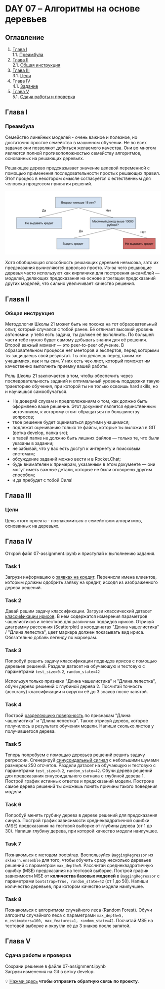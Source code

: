 # DAY 07 – Алгоритмы на основе деревьев
## Оглавление
1. [Глава I](#глава-i) \
    1.1. [Преамбула](#преамбула)
2. [Глава II](#глава-ii) \
    2.1. [Общая инструкция](#общая-инструкция)
3. [Глава III](#глава-iii) \
    3.1. [Цели](#цели)
4. [Глава IV](#глава-iv) \
    4.1. [Задание](#задание)
5. [Глава V](#глава-v) \
    5.1. [Сдача работы и проверка](#сдача-работы-и-проверка)

## Глава I
### Преамбула
Семейство линейных моделей - очень важное и полезное, но достаточно простое семейство в машинном обучении.
Не во всех задачах они позволяют добиться желаемого качества. Они во многом являются полной противоположностью 
семейству алгоритмов, основанных на решающих деревьях.

Решающее дерево предсказывает значение целевой переменной с помощью применения последовательности простых решающих 
правил. Этот процесс в некотором смысле согласуется с естественным для человека процессом принятия решений.

<img src="misc/images/simple-tree.png">

Хотя обобщающая способность решающих деревьев невысока, зато их предсказания вычисляются довольно просто.
Из-за чего решающие деревья часто используют как кирпичики для построения ансамблей — моделей, 
делающих предсказания на основе агрегации предсказаний других моделей, что сильно увеличивает качество решения.

## Глава II
### Общая инструкция

Методология Школы 21 может быть не похожа на тот образовательный опыт, который случался с тобой ранее. Её отличает высокий уровень автономии: у тебя есть задача, ты должен её выполнить. По большей части тебе нужно будет самому добывать знания для её решения. Второй важный момент — это peer-to-peer обучение. В образовательном процессе нет менторов и экспертов, перед которыми ты защищаешь свой результат. Ты это делаешь перед таким же учащимися, как и ты сам. У них есть чек-лист, который поможет им качественно выполнить приемку вашей работы.

Роль Школы 21 заключается в том, чтобы обеспечить через последовательность заданий и оптимальный уровень поддержки такую траекторию обучения, при которой ты не только освоишь hard skills, но и научишься самообучаться.

- Не доверяй слухам и предположениям о том, как должно быть оформлено ваше решение. Этот документ является единственным источником, к которому стоит обращаться по большинству вопросов;
- твое решение будет оцениваться другими учащимися;
- подлежат оцениванию только те файлы, которые ты выложил в GIT (ветка develop, папка src);
- в твоей папке не должно быть лишних файлов — только те, что были указаны в задании;
- не забывай, что у вас есть доступ к интернету и поисковым системам;
- обсуждение заданий можно вести и в Rocket.Chat;
- будь внимателен к примерам, указанным в этом документе — они могут иметь важные детали, которые не были оговорены другим способом;
- и да пребудет с тобой Сила!


## Глава III
### Цели
Цель этого проекта - познакомиться с семейством алгоритмов, основанных на деревьях. 

## Глава IV
Открой файл 07-assignment.ipynb и приступай к выполнению задания.

### Task 1
Загрузи информацию о [заявках на кредит](datasets/credit_scoring.csv). 
Перечисли имена клиентов, которым должны одобрить заявку на кредит, исходя из изображенного дерева решений.

### Task 2
Давай решим задачу классификации.
Загрузи классический датасет [классификации ирисов](https://scikit-learn.org/stable/datasets/toy_dataset.html#iris-plants-dataset).
В нем содержатся измерения параметров чашелистиков и лепестков для различных подвидов ирисов. 
Отрисуй диаграмму рассеяния (Scatterplot) в координатах "Длина чашелистика" / "Длина лепестка", цвет маркера должен 
показывать вид ириса. Обязательно добавь легенду по маркерам. 

### Task 3
Попробуй решить задачу классификации подвидов ирисов с помощью деревьев решений.
Раздели датасет на обучающую и тестовую с параметрами `test_size=0.2`, `random_state=42`

Используя только признаки "Длина чашелистика" и "Длина лепестка", обучи дерево решений с глубиной дерева 2.
Посчитай точность (accuracy) классификации и округли её до 3 знаков после запятой.

### Task 4
Построй [разделяющую поверхность](code-samples/surface.py) по признакам "Длина чашелистика" и "Длина лепестка". 
Также отрисуй дерево, которое получилось в результате обучения модели. 
Напиши сколько листов у получившегося дерева.

### Task 5
Теперь попробуем с помощью деревьев решений решить задачу регрессии.
Сгенерируй [синусоидальный сигнал](code-samples/dataset.py) с небольшими шумами размером 250 отсчетов. 
Раздели датасет на обучающую и тестовую с параметрами `test_size=0.2`, `random_state=42`.
Обучи дерево решений для предсказания синусоидального сигнала c глубиной дерева 1. 
Построй график истинных ответов и предсказаний модели. Построив самое дерево решений ты сможешь понять причины такого поведения модели.

### Task 6
Попробуй менять грубину дерева в дереве решений для предсказания синуса.
Построй график зависимости среднеквадратичной ошибки (MSE) предсказания на тестовой выборке от глубины дерева
(от 1 до 30). Напиши глубину дерева, при которой качество модели наилучшее. 

### Task 7
Познакомься с методом bootstrap. Воспользуйся `BaggingRegressor` из `sklearn.ensemble` для того, чтобы обучить сразу 
несколько деревьев решений c параметром `max_depth=5`.
Рассчитай среднеквадратичную ошибку (MSE) предсказания на тестовой выборке. Построй график зависимости MSE 
от **количества базовых моделей** в `BaggingRegressor` с параметрами `bootstrap=True, random_state=42` (от 1 до 50). 
Напиши количество деревьев, при котором качество модели наилучшее. 

### Task 8
Познакомься с алгоритмом случайного леса (Random Forest). Обучи алгоритм случайного леса с параметрами `max_depth=5, 
n_estimators=100, max_features=1, random_state=42`.
Посчитай MSE на тестовой выборке и округли её до 3 знаков после запятой.

## Глава V
### Сдача работы и проверка
Сохрани решение в файле 07-assignment.ipynb\
Загрузи изменения на Git в ветку develop.

💡 [Нажми здесь](https://forms.gle/dwv7GYRUdCbz5x4t8) **чтобы отправить обратную связь по проекту**. 
